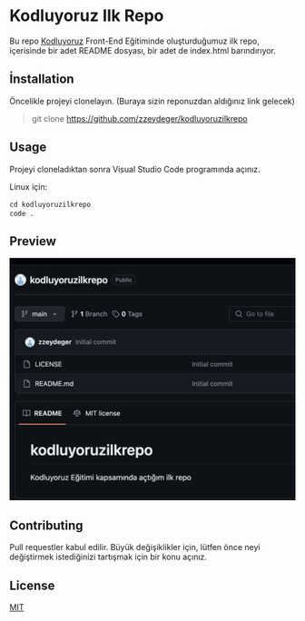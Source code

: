 # Kodluyoruz Ilk Repo

Bu repo [Kodluyoruz](kodluyourz.org) Front-End Eğitiminde oluşturduğumuz ilk repo, içerisinde bir adet README dosyası, bir adet de index.html barındırıyor.

## İnstallation

Öncelikle projeyi clonelayın. (Buraya sizin reponuzdan aldığınız link gelecek)


>
> git clone https://github.com/zzeydeger/kodluyoruzilkrepo
>

## Usage 

Projeyi cloneladıktan sonra Visual Studio Code programında açınız.

Linux için:

```
cd kodluyoruzilkrepo
code .
```


## Preview
![Preview!](/assets/screenshot.png "First Project")



## Contributing 

Pull requestler kabul edilir. Büyük değişiklikler için, lütfen önce neyi değiştirmek istediğinizi tartışmak için bir konu açınız.

## License

[MIT](https://choosealicense.com/licenses/mit/)